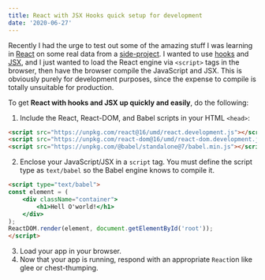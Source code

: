 ```yaml
---
title: React with JSX Hooks quick setup for development
date: '2020-06-27'
---
```


Recently I had the urge to test out some of the amazing stuff I was learning in [React](https://reactjs.org) on some real data from a [side-project](http://videogamin.squarehaven.com "Videogame Site"). I wanted to use [hooks](https://reactjs.org/docs/hooks-intro.html) and [JSX](https://reactjs.org/docs/introducing-jsx.html), and I just wanted to load the React engine via `<script>` tags in the browser, then have the browser compile the JavaScript and JSX. This is obviously purely for development purposes, since the expense to compile is totally unsuitable for production.

To get __React with hooks and JSX up quickly and easily__, <!--more-do the following-->do the following:

1. Include the React, React-DOM, and Babel scripts in your HTML `<head>`:
```html
<script src="https://unpkg.com/react@16/umd/react.development.js"></script>
<script src="https://unpkg.com/react-dom@16/umd/react-dom.development.js"></script>
<script src="https://unpkg.com/@babel/standalone@7/babel.min.js"></script>
```
2. Enclose your JavaScript/JSX in a `script` tag. You must define the  script type as `text/babel` so the Babel engine knows to compile it.
```html
<script type="text/babel">
const element = (
    <div className="container">
        <h1>Hell O'world!</h1>
    </div>
);
ReactDOM.render(element, document.getElementById('root'));
</script>
```
3. Load your app in your browser.
4. Now that your app is running, respond with an appropriate `React`ion like glee or chest-thumping.
